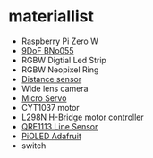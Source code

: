 # materiallist



* Raspberry Pi Zero W
* [9DoF BNo055]() 
* RGBW Digtial Led Strip
* RGBW Neopixel Ring
* [Distance sensor](https://www.adafruit.com/product/172)
* Wide lens camera
* [Micro Servo](http://www.ee.ic.ac.uk/pcheung/teaching/DE1_EE/stores/sg90_datasheet.pdf)
* CYT1037 motor
* [L298N H-Bridge motor controller](https://www.sparkfun.com/datasheets/Robotics/L298_H_Bridge.pdf)
* [QRE1113 Line Sensor](https://www.sparkfun.com/products/9453)
* [PiOLED Adafruit](https://www.adafruit.com/product/3527)
* switch

